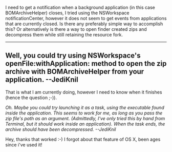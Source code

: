 I need to get a notification when a background application (in this case BOMArchiveHelper) closes, I tried using the NSWorkspace notificationCenter, however it does not seem to get events from applications that are currently closed. Is there any preferably simple way to accomplish this? Or alternatively is there a way to open finder created zips and decompress them while still retaining the resource fork.

----
Well, you could try using NSWorkspace's     openFile:withApplication: method to open the zip archive with BOMArchiveHelper from your application. --JediKnil
----
That is what I am currently doing, however I need to know when it finishes (hence the question ;-)).

*Oh. Maybe you could try launching it as a task, using the executable found inside the application. This seems to work for me, as long as you pass the zip file's path as an argument. (Admittedly, I've only tried this by hand from Terminal, but it should work inside an application). When the task ends, the archive should have been decompressed. --JediKnil*

Hey, thanks that worked :-) I forgot about that feature of OS X, been ages since i've used it!
